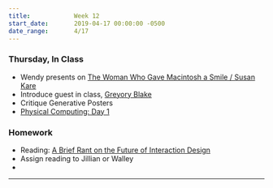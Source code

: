 ```yaml
---
title:            Week 12
start_date:       2019-04-17 00:00:00 -0500
date_range:       4/17
---
```


### Thursday, In Class

- Wendy presents on [The Woman Who Gave Macintosh a Smile / Susan Kare](https://www.newyorker.com/culture/cultural-comment/the-woman-who-gave-the-macintosh-a-smile)
- Introduce guest in class, [Greyory Blake](https://www.greyory.com/)
- Critique Generative Posters
- [Physical Computing: Day 1](https://paper.dropbox.com/doc/Week-12-Generative-Poster-Critique-and-Physical-Computing-Introduction--Abf~PAyNbmKUFqx~_QvLdm6nAQ-PxSLqZ8V8m84MOOGVBdVX)


### Homework
- Reading: [A Brief Rant on the Future of Interaction Design](http://worrydream.com/ABriefRantOnTheFutureOfInteractionDesign/)
- Assign reading to Jillian or Walley
-

---

